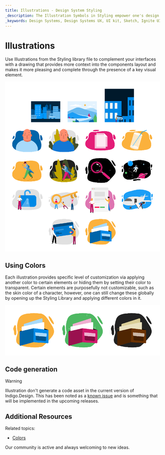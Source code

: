 ```yaml
---
title: Illustrations - Design System Styling
_description: The Illustration Symbols in Styling empower one's design process with graphics to complement interfaces created with Indigo Design.
_keywords: Design Systems, Design Systems UX, UI kit, Sketch, Ignite UI for Angular, Sketch to Angular, Sketch to Angular, Angular, Angular Design System, Export code from Sketch, Design Kits for Angular, Sketch HTML, Sketch to HTML, Sketch UI kits
---
```


# Illustrations

Use Illustrations from the Styling library file to complement your interfaces with a drawing that provides more context into the components layout and makes it more pleasing and complete through the presence of a key visual element.

<img class="responsive-img" src="../images/illustrations_default.png" srcset="../images/illustrations_default@2x.png 2x" />

## Using Colors

Each illustration provides specific level of customization via applying another color to certain elements or hiding them by setting their color to transparent. Certain elements are purposefully not customizable, such as the skin color of a character, however, one can still change these globally by opening up the Styling Library and applying different colors in it.

<img class="responsive-img" src="../images/illustrations_colored.png" srcset="../images/illustrations_colored@2x.png 2x" />

## Code generation

> [!Warning]
> Illustration don't generate a code asset in the current version of Indigo.Design. This has been noted as a [known issue](../known-issues.md) and is something that will be implemented in the upcoming releases.

## Additional Resources

Related topics:

- [Colors](colors.md)
  <div class="divider--half"></div>

Our community is active and always welcoming to new ideas.
